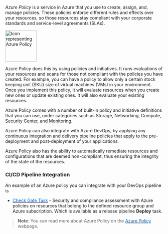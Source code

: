 


*Azure Policy* is a service in Azure that you use to create, assign, and, manage policies. These policies enforce different rules and effects over your resources, so those resources stay compliant with your corporate standards and service-level agreements (SLAs).


<p style="text-align:left;"><img src="../Linked_Image_Files/azurepolicy2.png" width="100" height="100" alt="Icon representing Azure Policy"></p>

Azure Policy does this by using policies and initiatives. It runs evaluations of your resources and scans for those not compliant with the policies you have created. For example, you can have a policy to allow only a certain stock keeping unit (SKU) size of virtual machines (VMs) in your environment. Once you implement this policy, it will evaluate resources when you create new ones or update existing ones. It will also evaluate your existing resources. 

Azure Policy comes with a number of built-in policy and initiative definitions that you can use, under categories such as Storage, Networking, Compute, Security Center, and Monitoring.

Azure Policy can also integrate with Azure DevOps, by applying any continuous integration and delivery pipeline policies that apply to the pre-deployment and post-deployment of your applications.

Azure Policy also has the ability to automatically remediate resources and configurations that are deemed non-compliant, thus ensuring the integrity of the state of the resources.

### CI/CD Pipeline Integration

An example of an Azure policy you can integrate with your DevOps pipeline is 

- <a href="https://docs.microsoft.com/en-us/azure/devops/pipelines/tasks/deploy/azure-policy-check-gate?view=vsts" target="_blank"><span style="color: #0066cc;" color="#0066cc">Check Gate Task</span></a> - Security and compliance assessment with Azure policies on resources that belong to the defined resource group and Azure subscription. Which is available as a release pipeline **Deploy** task.



> **Note**: You can read more about Azure Policy on the <a href="https://azure.microsoft.com/en-us/services/azure-policy/
" target="_blank"><span style="color: #0066cc;" color="#0066cc">Azure Policy</span></a> webpage.
